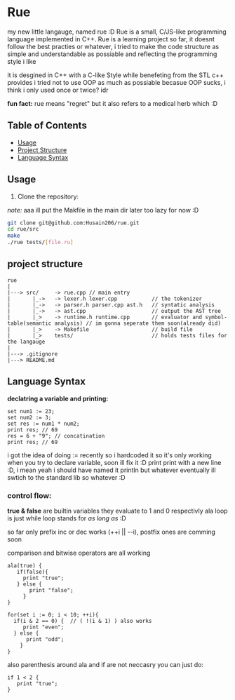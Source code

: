 # Rue

my new little langauge, named rue :D
Rue is a small, C/JS-like programming language implemented in C++. 
Rue is a learning project so far, it doesnt follow the best practies or whatever, i tried to make the code structure as simple and understandable as possiable and reflecting the programming style i like

it is desgined in C++ with a C-like Style while benefeting from the STL c++ provides
i tried not to use OOP as much as possiable becasue OOP sucks, i think i only used once or twice? idr

**fun fact:** rue means "regret" but it also refers to a medical herb which :D

## Table of Contents

- [Usage](#usage)
- [Project Structure](#project-structure)
- [Language Syntax](#language-syntax)

## Usage

1. Clone the repository:

*note:* aaa ill put the Makfile in the main dir later too lazy for now :D
```bash
git clone git@github.com:Husain206/rue.git
cd rue/src
make
./rue tests/[file.ru]
```
## project structure
```
rue
|
|---> src/     -> rue.cpp // main entry 
|       |_->   -> lexer.h lexer.cpp           // the tokenizer
|       |_->   -> parser.h parser.cpp ast.h   // syntatic analysis
|       |_->   -> ast.cpp                     // output the AST tree
|       |_>    -> runtime.h runtime.cpp       // evaluator and symbol-table(semantic analysis) // im gonna seperate them soon(already did)
|       |_>    -> Makefile                    // build file
|       |_>    tests/                         // holds tests files for the langauge     
|
|---> .gitignore
|---> README.md
```

## Language Syntax

**declatring a variable and printing:**
```rue.ru
set num1 := 23;
set num2 := 3;
set res := num1 * num2;
print res; // 69
res = 6 + "9"; // concatination
print res; // 69 
```
i got the idea of doing := recently so i hardcoded it so it's only working when you try to declare variable, soon ill fix it :D
print print with a new line :D, i mean yeah i should have named it println but whatever eventually ill swtich to the standard lib so whatever :D

### control flow:

**true & false** are builtin variables they evaluate to 1 and 0 respectivly
ala loop is just while loop stands for *as long as* :D

so far only prefix inc or dec works (++i || --i), postfix ones are comming soon

comparison and bitwise operators are all working

```rue.ru
ala(true) {
   if(false){
     print "true";
   } else {
       print "false";
     }
}
```
```rue.ru
for(set i := 0; i < 10; ++i){
  if(i & 2 == 0) {  // ( !(i & 1) ) also works 
     print "even";
  } else {
      print "odd";
    }
}
```
also parenthesis around ala and if are not neccasry you can just do:
```rue.ru
if 1 < 2 {
   print "true";
}
```
